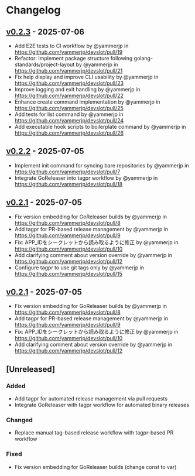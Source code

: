 # Changelog

## [v0.2.3](https://github.com/yammerjp/devslot/compare/v0.2.2...v0.2.3) - 2025-07-06
- Add E2E tests to CI workflow by @yammerjp in https://github.com/yammerjp/devslot/pull/19
- Refactor: Implement package structure following golang-standards/project-layout by @yammerjp in https://github.com/yammerjp/devslot/pull/21
- Fix help display and improve CLI usability by @yammerjp in https://github.com/yammerjp/devslot/pull/23
- Improve logging and exit handling by @yammerjp in https://github.com/yammerjp/devslot/pull/22
- Enhance create command implementation by @yammerjp in https://github.com/yammerjp/devslot/pull/25
- Add tests for list command by @yammerjp in https://github.com/yammerjp/devslot/pull/24
- Add executable hook scripts to boilerplate command by @yammerjp in https://github.com/yammerjp/devslot/pull/26

## [v0.2.2](https://github.com/yammerjp/devslot/compare/v0.2.1...v0.2.2) - 2025-07-05
- Implement init command for syncing bare repositories by @yammerjp in https://github.com/yammerjp/devslot/pull/7
- Integrate GoReleaser into tagpr workflow by @yammerjp in https://github.com/yammerjp/devslot/pull/18

## [v0.2.1](https://github.com/yammerjp/devslot/compare/v0.2.0...v0.2.1) - 2025-07-05
- Fix version embedding for GoReleaser builds by @yammerjp in https://github.com/yammerjp/devslot/pull/8
- Add tagpr for PR-based release management by @yammerjp in https://github.com/yammerjp/devslot/pull/9
- Fix: APP_IDをシークレットから読み取るように修正 by @yammerjp in https://github.com/yammerjp/devslot/pull/10
- Add clarifying comment about version override by @yammerjp in https://github.com/yammerjp/devslot/pull/12
- Configure tagpr to use git tags only by @yammerjp in https://github.com/yammerjp/devslot/pull/15

## [v0.2.1](https://github.com/yammerjp/devslot/compare/v0.2.0...v0.2.1) - 2025-07-05
- Fix version embedding for GoReleaser builds by @yammerjp in https://github.com/yammerjp/devslot/pull/8
- Add tagpr for PR-based release management by @yammerjp in https://github.com/yammerjp/devslot/pull/9
- Fix: APP_IDをシークレットから読み取るように修正 by @yammerjp in https://github.com/yammerjp/devslot/pull/10
- Add clarifying comment about version override by @yammerjp in https://github.com/yammerjp/devslot/pull/12

## [Unreleased]

### Added
- Add tagpr for automated release management via pull requests
- Integrate GoReleaser with tagpr workflow for automated binary releases

### Changed
- Replace manual tag-based release workflow with tagpr-based PR workflow

### Fixed
- Fix version embedding for GoReleaser builds (change const to var)
